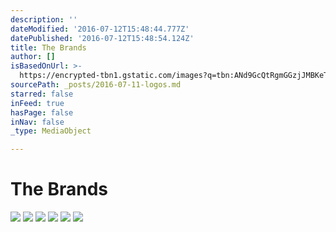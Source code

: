 ```yaml
---
description: ''
dateModified: '2016-07-12T15:48:44.777Z'
datePublished: '2016-07-12T15:48:54.124Z'
title: The Brands
author: []
isBasedOnUrl: >-
  https://encrypted-tbn1.gstatic.com/images?q=tbn:ANd9GcQtRgmGGzjJMBKeTr873L9s1t_ezGWYYj_wzqCiv-xdbuQ8UuMb
sourcePath: _posts/2016-07-11-logos.md
starred: false
inFeed: true
hasPage: false
inNav: false
_type: MediaObject

---
```

# **The Brands**
![](https://the-grid-user-content.s3-us-west-2.amazonaws.com/6d58defd-a277-4e79-bf54-13c6c464eaeb.png)
![](https://the-grid-user-content.s3-us-west-2.amazonaws.com/c101a27a-a71c-4e52-b1ae-3388a533184b.png)
![](https://the-grid-user-content.s3-us-west-2.amazonaws.com/cd349d04-685e-4f29-82f0-2f4c62a51f67.png)
![](https://the-grid-user-content.s3-us-west-2.amazonaws.com/23426a5d-bde5-4597-acc6-1e2c8a5bb065.png)
![](https://the-grid-user-content.s3-us-west-2.amazonaws.com/b700124d-b814-49a9-a181-b1f281659622.jpg)
![](https://the-grid-user-content.s3-us-west-2.amazonaws.com/66487e6c-ff36-4b60-b34f-c38ec9c31e3d.gif)